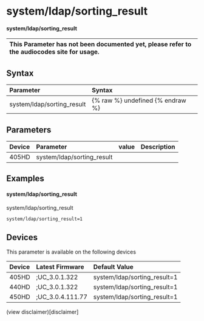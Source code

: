 ﻿---
description: system/ldap/sorting_result
search:
    keywords: ['system','ldap','sorting_result']
---

# system/ldap/sorting_result

#### system/ldap/sorting_result


| This Parameter has not been documented yet, please refer to the audiocodes site for usage.  |
| :--- |

## Syntax
| Parameter | Syntax |
| :--- | :--- |
|system/ldap/sorting_result | {% raw %} undefined {% endraw %} |

## Parameters
|Device|Parameter|value|Description|
|:---|:---|:---|:---|
| 405HD | system/ldap/sorting_result |  |  |

## Examples
#### system/ldap/sorting_result

system/ldap/sorting_result

```
system/ldap/sorting_result=1
```

## Devices
This parameter is available on the following devices

| Device | Latest Firmware | Default Value |
|:---|:---|:---|
| 405HD | ;UC_3.0.1.322 | system/ldap/sorting_result=1 
| 440HD | ;UC_3.0.1.322 | system/ldap/sorting_result=1 
| 450HD | ;UC_3.0.4.111.77 | system/ldap/sorting_result=1 

(view disclaimer)[disclaimer]
